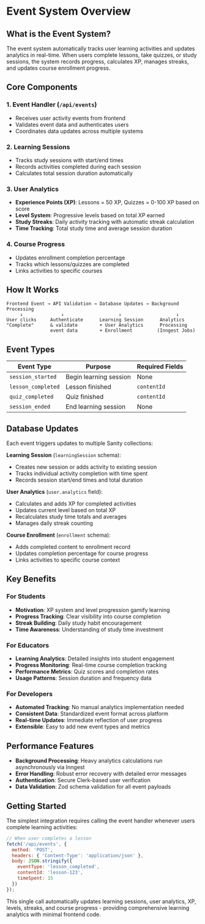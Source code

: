 # Event System Overview

## What is the Event System?

The event system automatically tracks user learning activities and updates analytics in real-time. When users complete lessons, take quizzes, or study sessions, the system records progress, calculates XP, manages streaks, and updates course enrollment progress.

## Core Components

### 1. Event Handler (`/api/events`)
- Receives user activity events from frontend
- Validates event data and authenticates users
- Coordinates data updates across multiple systems

### 2. Learning Sessions
- Tracks study sessions with start/end times
- Records activities completed during each session
- Calculates total session duration automatically

### 3. User Analytics
- **Experience Points (XP)**: Lessons = 50 XP, Quizzes = 0-100 XP based on score
- **Level System**: Progressive levels based on total XP earned
- **Study Streaks**: Daily activity tracking with automatic streak calculation
- **Time Tracking**: Total study time and average session duration

### 4. Course Progress
- Updates enrollment completion percentage
- Tracks which lessons/quizzes are completed
- Links activities to specific courses

## How It Works

```
Frontend Event → API Validation → Database Updates → Background Processing
     ↓              ↓                    ↓                    ↓
User clicks     Authenticate      Learning Session      Analytics
"Complete"      & validate        + User Analytics      Processing
                event data        + Enrollment         (Inngest Jobs)
```

## Event Types

| Event Type | Purpose | Required Fields |
|------------|---------|----------------|
| `session_started` | Begin learning session | None |
| `lesson_completed` | Lesson finished | `contentId` |
| `quiz_completed` | Quiz finished | `contentId` |
| `session_ended` | End learning session | None |

## Database Updates

Each event triggers updates to multiple Sanity collections:

**Learning Session** (`learningSession` schema):
- Creates new session or adds activity to existing session
- Tracks individual activity completion with time spent
- Records session start/end times and total duration

**User Analytics** (`user.analytics` field):
- Calculates and adds XP for completed activities
- Updates current level based on total XP
- Recalculates study time totals and averages
- Manages daily streak counting

**Course Enrollment** (`enrollment` schema):
- Adds completed content to enrollment record
- Updates completion percentage for course progress
- Links activities to specific course context

## Key Benefits

### For Students
- **Motivation**: XP system and level progression gamify learning
- **Progress Tracking**: Clear visibility into course completion
- **Streak Building**: Daily study habit encouragement
- **Time Awareness**: Understanding of study time investment

### For Educators
- **Learning Analytics**: Detailed insights into student engagement
- **Progress Monitoring**: Real-time course completion tracking
- **Performance Metrics**: Quiz scores and completion rates
- **Usage Patterns**: Session duration and frequency data

### For Developers
- **Automated Tracking**: No manual analytics implementation needed
- **Consistent Data**: Standardized event format across platform
- **Real-time Updates**: Immediate reflection of user progress
- **Extensible**: Easy to add new event types and metrics

## Performance Features

- **Background Processing**: Heavy analytics calculations run asynchronously via Inngest
- **Error Handling**: Robust error recovery with detailed error messages  
- **Authentication**: Secure Clerk-based user verification
- **Data Validation**: Zod schema validation for all event payloads

## Getting Started

The simplest integration requires calling the event handler whenever users complete learning activities:

```javascript
// When user completes a lesson
fetch('/api/events', {
  method: 'POST',
  headers: { 'Content-Type': 'application/json' },
  body: JSON.stringify({
    eventType: 'lesson_completed',
    contentId: 'lesson-123',
    timeSpent: 15
  })
});
```

This single call automatically updates learning sessions, user analytics, XP, levels, streaks, and course progress - providing comprehensive learning analytics with minimal frontend code.